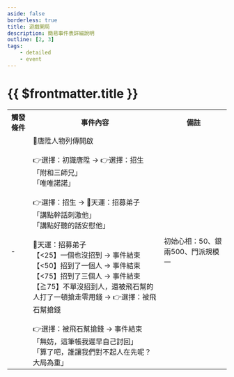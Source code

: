 ```yaml
---
aside: false
borderless: true
title: 遊戲開局
description: 簡易事件表詳細說明
outline: [2, 3]
tags:
    - detailed
    - event
---
```


# {{ $frontmatter.title }}

<Table class="timeline-table">
    <tr class="timeline-header">
        <th>觸發條件</th>
        <th>事件內容</th>
        <th>備註</th>
    </tr>
	<tr>
		<td>-</td>
		<td>
			📖唐陞人物列傳開啟<br>
			<br>
			👉選擇：初識唐陞 → 👉選擇：招生<br>
			<span title="嘴力+1、道德-1、唐中翎-1">「附和三師兄」 </span> <br>
			<span title="處世-1、性情-1、唐中翎+1">「唯唯諾諾」 </span> <br>
			<br>
			👉選擇：招生 → 🎲天運：招募弟子<br>
			<span title="嘴力+1、處世-1、道德-1、性情+1">「講點幹話刺激他」 </span> <br>
			<span title="修養+1、唐陞+1">「講點好聽的話安慰他」 </span> <br>
			<br>
			🎲天運：招募弟子<br>
			<span title="心相+15">【<25】一個也沒招到 → 事件結束 </span> <br>
			<span title="名聲+2、心相-15">【<50】招到了一個人 → 事件結束 </span> <br>
			<span title="名聲+2、嘴力+1、心相-25">【<75】招到了三個人 → 事件結束 </span> <br>
			<span title="命運+1、心相-25、銀兩-500">【≧75】不單沒招到人，還被飛石幫的人打了一頓搶走零用錢 → 👉選擇：被飛石幫搶錢 </span> <br>
			<br>
			👉選擇：被飛石幫搶錢 → 事件結束 <br>
			<span title="性情+2">「無妨，這筆帳我遲早自己討回」</span> <br>
			<span title="修養+1、處世-1、名聲-1、唐陞+1">「算了吧，誰讓我們對不起人在先呢？大局為重」</span>  <br>
		</td>
		<td>初始心相：50、銀兩500、門派規模一</td>
	</tr>
</table>
